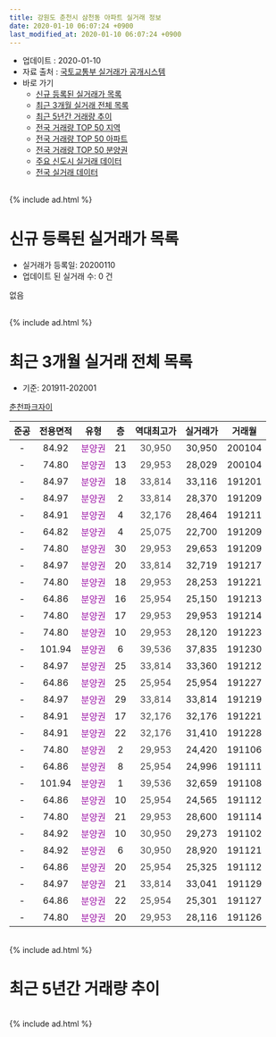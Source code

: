 ```yaml
---
title: 강원도 춘천시 삼천동 아파트 실거래 정보
date: 2020-01-10 06:07:24 +0900
last_modified_at: 2020-01-10 06:07:24 +0900
---
```


* 업데이트 : 2020-01-10
* 자료 출처 : [국토교통부 실거래가 공개시스템](http://rt.molit.go.kr)
* 바로 가기
    * [신규 등록된 실거래가 목록](#신규-등록된-실거래가-목록)
    * [최근 3개월 실거래 전체 목록](#최근-3개월-실거래-전체-목록)
    * [최근 5년간 거래량 추이](#최근-5년간-거래량-추이)
    * [전국 거래량 TOP 50 지역](https://inasie.github.io/apt-trade-info/최근-3개월-전국에서-가장-거래가-많이-발생한-지역)
    * [전국 거래량 TOP 50 아파트](https://inasie.github.io/apt-trade-info/최근-3개월-전국에서-가장-거래가-많이-발생한-아파트)
    * [전국 거래량 TOP 50 분양권](https://inasie.github.io/apt-trade-info/최근-3개월-전국에서-가장-거래가-많이-발생한-분양권)
    * [주요 신도시 실거래 데이터](https://inasie.github.io/apt-trade-info/주요-신도시)
    * [전국 실거래 데이터](https://inasie.github.io/apt-trade-info/전국)
<br>
{% include ad.html %}
<br>

# 신규 등록된 실거래가 목록
* 실거래가 등록일: 20200110
* 업데이트 된 실거래 수: 0 건

없음

<br>
{% include ad.html %}
<br>

# 최근 3개월 실거래 전체 목록
* 기준: 201911-202001


[춘천파크자이](https://search.naver.com/search.naver?query=%EA%B0%95%EC%9B%90%EB%8F%84+%EC%B6%98%EC%B2%9C%EC%8B%9C+%EC%82%BC%EC%B2%9C%EB%8F%99+%EC%B6%98%EC%B2%9C%ED%8C%8C%ED%81%AC%EC%9E%90%EC%9D%B4)

|준공|전용면적|유형|층|역대최고가|실거래가|거래월|
|:---:|:---:|:---:|:---:|:---:|:---:|:---:|
|-|84.92|<span style="color:#9C11A5">분양권</span>|21|<span style="color:#444444">30,950</span>|30,950|200104|
|-|74.80|<span style="color:#9C11A5">분양권</span>|13|<span style="color:#444444">29,953</span>|28,029|200104|
|-|84.97|<span style="color:#9C11A5">분양권</span>|18|<span style="color:#444444">33,814</span>|33,116|191201|
|-|84.97|<span style="color:#9C11A5">분양권</span>|2|<span style="color:#444444">33,814</span>|28,370|191209|
|-|84.91|<span style="color:#9C11A5">분양권</span>|4|<span style="color:#444444">32,176</span>|28,464|191211|
|-|64.82|<span style="color:#9C11A5">분양권</span>|4|<span style="color:#444444">25,075</span>|22,700|191209|
|-|74.80|<span style="color:#9C11A5">분양권</span>|30|<span style="color:#444444">29,953</span>|29,653|191209|
|-|84.97|<span style="color:#9C11A5">분양권</span>|20|<span style="color:#444444">33,814</span>|32,719|191217|
|-|74.80|<span style="color:#9C11A5">분양권</span>|18|<span style="color:#444444">29,953</span>|28,253|191221|
|-|64.86|<span style="color:#9C11A5">분양권</span>|16|<span style="color:#444444">25,954</span>|25,150|191213|
|-|74.80|<span style="color:#9C11A5">분양권</span>|17|<span style="color:#444444">29,953</span>|29,953|191214|
|-|74.80|<span style="color:#9C11A5">분양권</span>|10|<span style="color:#444444">29,953</span>|28,120|191223|
|-|101.94|<span style="color:#9C11A5">분양권</span>|6|<span style="color:#444444">39,536</span>|37,835|191230|
|-|84.97|<span style="color:#9C11A5">분양권</span>|25|<span style="color:#444444">33,814</span>|33,360|191212|
|-|64.86|<span style="color:#9C11A5">분양권</span>|25|<span style="color:#444444">25,954</span>|25,954|191227|
|-|84.97|<span style="color:#9C11A5">분양권</span>|29|<span style="color:#444444">33,814</span>|33,814|191219|
|-|84.91|<span style="color:#9C11A5">분양권</span>|17|<span style="color:#444444">32,176</span>|32,176|191221|
|-|84.91|<span style="color:#9C11A5">분양권</span>|22|<span style="color:#444444">32,176</span>|31,410|191228|
|-|74.80|<span style="color:#9C11A5">분양권</span>|2|<span style="color:#444444">29,953</span>|24,420|191106|
|-|64.86|<span style="color:#9C11A5">분양권</span>|8|<span style="color:#444444">25,954</span>|24,996|191111|
|-|101.94|<span style="color:#9C11A5">분양권</span>|1|<span style="color:#444444">39,536</span>|32,659|191108|
|-|64.86|<span style="color:#9C11A5">분양권</span>|10|<span style="color:#444444">25,954</span>|24,565|191112|
|-|74.80|<span style="color:#9C11A5">분양권</span>|21|<span style="color:#444444">29,953</span>|28,600|191114|
|-|84.92|<span style="color:#9C11A5">분양권</span>|10|<span style="color:#444444">30,950</span>|29,273|191102|
|-|84.92|<span style="color:#9C11A5">분양권</span>|6|<span style="color:#444444">30,950</span>|28,920|191121|
|-|64.86|<span style="color:#9C11A5">분양권</span>|20|<span style="color:#444444">25,954</span>|25,325|191112|
|-|84.97|<span style="color:#9C11A5">분양권</span>|21|<span style="color:#444444">33,814</span>|33,041|191129|
|-|64.86|<span style="color:#9C11A5">분양권</span>|22|<span style="color:#444444">25,954</span>|25,301|191127|
|-|74.80|<span style="color:#9C11A5">분양권</span>|20|<span style="color:#444444">29,953</span>|28,116|191126|


<br>
{% include ad.html %}
<br>

# 최근 5년간 거래량 추이


<div style="width:100%;">
    <canvas id="deal_progress" height="200"></canvas>
</div>

<script>
new Chart(document.getElementById("deal_progress"), {
    type: 'line',
    data: {
        labels: ['201501','201502','201503','201504','201505','201506','201507','201508','201509','201510','201511','201512','201601','201602','201603','201604','201605','201606','201607','201608','201609','201610','201611','201612','201701','201702','201703','201704','201705','201706','201707','201708','201709','201710','201711','201712','201801','201802','201803','201804','201805','201806','201807','201808','201809','201810','201811','201812','201901','201902','201903','201904','201905','201906','201907','201908','201909','201910','201911','201912','202001'],
        datasets: [{
            label: '매매',
            pointRadius: 1,
            data: [0, 0, 0, 0, 0, 0, 0, 0, 0, 0, 0, 0, 0, 0, 0, 0, 0, 0, 0, 0, 0, 0, 0, 0, 0, 0, 0, 0, 0, 0, 0, 0, 0, 0, 0, 0, 125, 192, 86, 45, 9, 6, 5, 6, 5, 2, 6, 2, 5, 10, 7, 3, 3, 6, 10, 13, 7, 19, 11, 16, 2],
            borderColor: "rgba(255, 201, 14, 1)",
            backgroundColor: "rgba(255, 201, 14, 0.5)",
            fill: false,
            lineTension: 0
        },{
            label: '전월세',
            pointRadius: 1,
            data: [0, 0, 0, 0, 0, 0, 0, 0, 0, 0, 0, 0, 0, 0, 0, 0, 0, 0, 0, 0, 0, 0, 0, 0, 0, 0, 0, 0, 0, 0, 0, 0, 0, 0, 0, 0, 0, 0, 0, 0, 0, 0, 0, 0, 0, 0, 0, 0, 0, 0, 0, 0, 0, 0, 0, 0, 0, 0, 0, 0, 0],
            borderColor: "rgba(0, 141, 185, 1)",
            backgroundColor: "rgba(0, 141, 185, 0.5)",
            fill: false,
            lineTension: 0
        }
        ]
    },
    options: {
        responsive: true,
        title: {
            display: false
        },
        tooltips: {
            mode: 'index',
            intersect: false
        },
        hover: {
            mode: 'nearest',
            intersect: true
        },
        scales: {
            xAxes: [{
                display: true,
                scaleLabel: {
                    display: true,
                    labelString: '년/월'
                }
            }],
            yAxes: [{
                display: true,
                ticks: {
                    suggestedMin: 0,
                },
                scaleLabel: {
                    display: true,
                    labelString: '실거래 수'
                }
            }]
        }
    }
});

</script>


<br>
{% include ad.html %}
<br>

